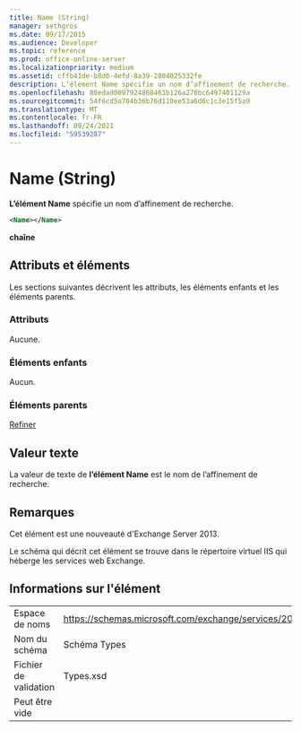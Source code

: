 ```yaml
---
title: Name (String)
manager: sethgros
ms.date: 09/17/2015
ms.audience: Developer
ms.topic: reference
ms.prod: office-online-server
ms.localizationpriority: medium
ms.assetid: cffb41de-b8d0-4efd-8a39-2804025332fe
description: L’élément Name spécifie un nom d’affinement de recherche.
ms.openlocfilehash: 80edad0097924868463b126a270bc6497401129a
ms.sourcegitcommit: 54f6cd5a704b36b76d110ee53a6d6c1c3e15f5a9
ms.translationtype: MT
ms.contentlocale: fr-FR
ms.lasthandoff: 09/24/2021
ms.locfileid: "59539287"
---
```

# <a name="name-string"></a>Name (String)

**L’élément Name** spécifie un nom d’affinement de recherche. 
  
```XML
<Name></Name>
```

**chaîne**

## <a name="attributes-and-elements"></a>Attributs et éléments

Les sections suivantes décrivent les attributs, les éléments enfants et les éléments parents.
  
### <a name="attributes"></a>Attributs

Aucune.
  
### <a name="child-elements"></a>Éléments enfants

Aucun.
  
### <a name="parent-elements"></a>Éléments parents

[Refiner](refiner.md)
  
## <a name="text-value"></a>Valeur texte

La valeur de texte de **l’élément Name** est le nom de l’affinement de recherche. 
  
## <a name="remarks"></a>Remarques

Cet élément est une nouveauté d'Exchange Server 2013.
  
Le schéma qui décrit cet élément se trouve dans le répertoire virtuel IIS qui héberge les services web Exchange.
  
## <a name="element-information"></a>Informations sur l'élément

|||
|:-----|:-----|
|Espace de noms  <br/> |https://schemas.microsoft.com/exchange/services/2006/types  <br/> |
|Nom du schéma  <br/> |Schéma Types  <br/> |
|Fichier de validation  <br/> |Types.xsd  <br/> |
|Peut être vide  <br/> ||
   

